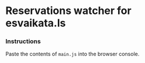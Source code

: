 # Reservations watcher for esvaikata.ls
### Instructions
Paste the contents of `main.js` into the browser console.

